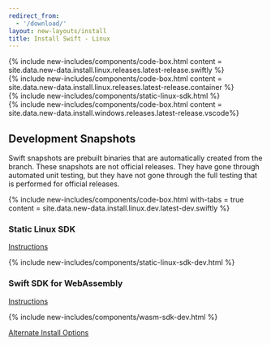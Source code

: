 ```yaml
---
redirect_from:
  - '/download/'
layout: new-layouts/install
title: Install Swift - Linux
---
```


<div class="content">
  <div class="release-box section">
    <div class="content">
      {% include new-includes/components/code-box.html content = site.data.new-data.install.linux.releases.latest-release.swiftly %}
    </div>
  </div>
  <div class="release-box section">
    <div class="content">
      {% include new-includes/components/code-box.html content = site.data.new-data.install.linux.releases.latest-release.container %}
    </div>
  </div>
  <div class="release-box section">
    <div class="content">
      {% include new-includes/components/static-linux-sdk.html %}
    </div>
  </div>
  <div class="release-box section">
    <div class="content">
      {% include new-includes/components/code-box.html content = site.data.new-data.install.windows.releases.latest-release.vscode%}
    </div>
  </div>
  <h2 id="development-snapshots" class="header-with-anchor">Development Snapshots</h2>
  <div>
    <p class="content-copy">Swift snapshots are prebuilt binaries that are automatically created from the branch. These snapshots are not official releases. They have gone through automated unit testing, but they have not gone through the full testing that is performed for official releases.</p>
  </div>
  <div class="release-box section">
    <div class="content">
      {% include new-includes/components/code-box.html with-tabs = true content = site.data.new-data.install.linux.dev.latest-dev.swiftly %}
    </div>
  </div>
  <h3>Static Linux SDK</h3>
  <div>
    <p class="content-copy">
      <a class="content-link" href="/documentation/articles/static-linux-getting-started.html">Instructions</a>
    </p>
  </div>
  {% include new-includes/components/static-linux-sdk-dev.html %}
   <h3>Swift SDK for WebAssembly</h3>
  <div>
    <p class="content-copy">
      <a class="content-link" href="/documentation/articles/wasm-getting-started.html">Instructions</a>
    </p>
  </div>
  {% include new-includes/components/wasm-sdk-dev.html %}
  <div class="callout">
    <div>
      <p class="content-copy">
        <a class="content-link block" href="/install/linux/amazonlinux/2">Alternate Install Options</a>
      </p>
    </div>
  </div>
</div>
